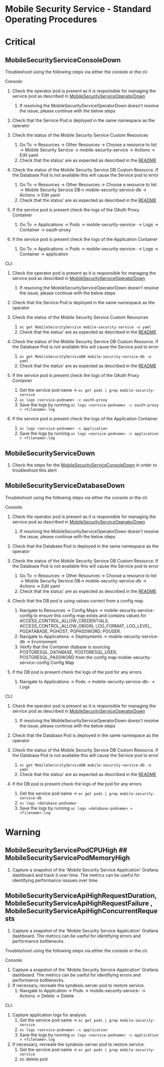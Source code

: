# Mobile Security Service - Standard Operating Procedures

# Critical

## MobileSecurityServiceConsoleDown

Troubleshoot using the following steps via either the console or the cli:

Console:
1. Check the operator pod is present as it is responsible for managing the service pod as described in [MobileSecurityServiceOperatorDown](https://github.com/aerogear/mobile-security-service-operator/SOP/SOP-operator.md)
    1. If resolving the MobileSecurityServiceOperatorDown doesn't resolve the issue, please continue with the below steps

2. Check that the Service Pod is deployed in the same namespace as the operator
3. Check the status of the Mobile Security Service Custom Resources
    1. Go To -> Resources -> Other Resources -> Choose a resource to list -> Mobile Security Service -> mobile-security-service -> Actions -> Edit yaml
    2. Check that the status' are as expected as described in the [README](https://github.com/aerogear/mobile-security-service-operator#status-definition-per-types)
4. Check the status of the Mobile Security Service DB Custom Resource. If the Database Pod is not available this will cause the Service pod to error
    1. Go To -> Resources -> Other Resources -> Choose a resource to list -> Mobile Security Service DB-> mobile-security-service-db -> Actions -> Edit yaml
    2. Check that the status' are as expected as described in the [README](https://github.com/aerogear/mobile-security-service-operator#status-definition-per-types)
6. If the service pod is present check the logs of the OAuth Proxy Container
    1. Go To -> Applications -> Pods -> mobile-security-service-<xyz123> -> Logs -> Container -> oauth-proxy
7. If the service pod is present check the logs of the Application Container
    1. Go To -> Applications -> Pods -> mobile-security-service-<xyz123> -> Logs -> Container -> application


CLI:
1. Check the operator pod is present as it is responsible for managing the service pod as described in [MobileSecurityServiceOperatorDown](https://github.com/aerogear/mobile-security-service-operator/SOP/SOP-operator.md)
    1. If resolving the MobileSecurityServiceOperatorDown doesn't resolve the issue, please continue with the below steps

2. Check that the Service Pod is deployed in the same namespace as the operator
2. Check the status of the Mobile Security Service Custom Resources
    1. `oc get MobileSecurityService mobile-security-service -o yaml`
    2. Check that the status' are as expected as described in the [README](https://github.com/aerogear/mobile-security-service-operator#status-definition-per-types)
3. Check the status of the Mobile Security Service DB Custom Resource. If the Database Pod is not available this will cause the Service pod to error
    1. `oc get MobileSecurityServiceDB mobile-security-service-db -o yaml`
    2. Check that the status' are as expected as described in the [README](https://github.com/aerogear/mobile-security-service-operator#status-definition-per-types)
6. If the service pod is present check the logs of the OAuth Proxy Container
    1. Get the service pod name -> `oc get pods | grep mobile-security-service`
    2. `oc logs <service-podname> -c oauth-proxy`
    3. Save the logs by running `oc logs <service-podname> -c oauth-proxy > <filename>.log`
7. If the service pod is present check the logs of the Application Container
    1. `oc logs <service-podname> -c application`
    2. Save the logs by running `oc logs <service-podname> -c application > <filename>.log`


## MobileSecurityServiceDown

1. Check the steps for the [MobileSecurityServiceConsoleDown](https://github.com/aerogear/mobile-security-service-operator/SOP/SOP-operator.md) in order to troubleshoot this alert

## MobileSecurityServiceDatabaseDown

Troubleshoot using the following steps via either the console or the cli:

Console:
1. Check the operator pod is present as it is responsible for managing the service pod as described in [MobileSecurityServiceOperatorDown](https://github.com/aerogear/mobile-security-service-operator/SOP/SOP-operator.md)
    1. If resolving the MobileSecurityServiceOperatorDown doesn't resolve the issue, please continue with the below steps

2. Check that the Database Pod is deployed in the same namespace as the operator
3. Check the status of the Mobile Security Service DB Custom Resource. If the Database Pod is not available this will cause the Service pod to error
    1. Go To -> Resources -> Other Resources -> Choose a resource to list -> Mobile Security Service DB-> mobile-security-service-db -> Actions -> Edit yaml
    2. Check that the status' are as expected as described in the [README](https://github.com/aerogear/mobile-security-service-operator#status-definition-per-types)
4. Check that the DB pod is using values correct from a config map
    1. Navigate to Resources -> Config Maps -> mobile-security-service-config to ensure this config map exists and contains values for ACCESS_CONTROL_ALLOW_CREDENTIALS, ACCESS_CONTROL_ALLOW_ORIGIN, LOG_FORMAT, LOG_LEVEL, PGDATABASE, PGHOST, PGPASSWORD, PGUSER.
    2. Navigate to Applications -> Deployments -> mobile-security-service-db -> Environment
    3. Verify that the Container dtabase is sourcing POSTGRESQL_DATABASE, POSTGRESQL_USER, POSTGRESQL_PASSWORD from the config map mobile-security-service-config Config Map
3. If the DB pod is present check the logs of the pod for any errors
    1. Navigate to Applications -> Pods -> mobile-security-service-db-<xyz123> -> Logs


CLI:
1. Check the operator pod is present as it is responsible for managing the service pod as described in [MobileSecurityServiceOperatorDown](https://github.com/aerogear/mobile-security-service-operator/SOP/SOP-operator.md)
    1. If resolving the MobileSecurityServiceOperatorDown doesn't resolve the issue, please continue with the below steps

2. Check that the Database Pod is deployed in the same namespace as the operator
2. Check the status of the Mobile Security Service DB Custom Resource. If the Database Pod is not available this will cause the Service pod to error
    1. `oc get MobileSecurityServiceDB mobile-security-service-db -o yaml`
    2. Check that the status' are as expected as described in the [README](https://github.com/aerogear/mobile-security-service-operator#status-definition-per-types)
3. If the DB pod is present check the logs of the pod for any errors
    1. Get the service pod name -> `oc get pods | grep mobile-security-service-db`
    2. `oc logs <database-podname>`
    3. Save the logs by running `oc logs <database-podname> > <filename>.log`

# Warning

## MobileSecurityServicePodCPUHigh ## MobileSecurityServicePodMemoryHigh

1. Capture a snapshot of the 'Mobile Security Service Application' Grafana dashboard and track it over time. The metrics can be useful for identifying performance isssues over time.


## MobileSecurityServiceApiHighRequestDuration, MobileSecurityServiceApiHighRequestFailure , MobileSecurityServiceApiHighConcurrentRequests

1. Capture a snapshot of the 'Mobile Security Service Application' Grafana dashboard. The metrics can be useful for identifying errors and performance bottlenecks.

Troubleshoot using the following steps via either the console or the cli:

Console:
1. Capture a snapshot of the 'Mobile Security Service Application' Grafana dashboard. The metrics can be useful for identifying errors and performance bottlenecks.
2. If necessary, recreate the syndesis-server pod to restore service.
    1. Navigate to Application -> Pods -> mobile-security-service-<xyz123> -> Actions -> Delete -> Delete

CLI:
1. Capture application logs for analysis.
    1. Get the service pod name -> `oc get pods | grep mobile-security-service`
    2. `oc logs <service-podname> -c application`
    3. Save the logs by running `oc logs <service-podname> -c application > <filename>.log`
2. If necessary, recreate the syndesis-server pod to restore service.
    1. Get the service pod name -> `oc get pods | grep mobile-security-service`
    2. oc delete pod <service-podname>
